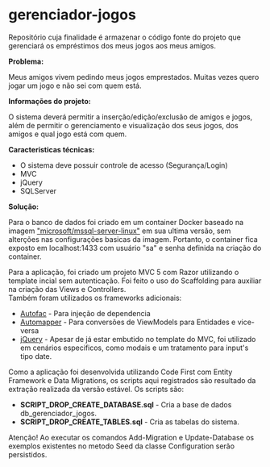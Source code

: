 # gerenciador-jogos
Repositório cuja finalidade é armazenar o código fonte do projeto que gerenciará os empréstimos dos meus jogos aos meus amigos.

<b>Problema:</b>
  <p>Meus amigos vivem pedindo meus jogos emprestados. Muitas vezes quero jogar um jogo e não sei com quem está.</p>

<b>Informações do projeto:</b>
  <p>O sistema deverá permitir a inserção/edição/exclusão de amigos e jogos, além
  de permitir o gerenciamento e visualização dos seus jogos, dos amigos e qual
  jogo está com quem.</p>

<b>Caracteristicas técnicas:</b>
  <ul>
    <li>O sistema deve possuir controle de acesso (Segurança/Login)</<li>
    <li>MVC</li>
    <li>jQuery</li>
    <li>SQLServer</li>
  </ul>
  
<b>Solução:</b>
<p>Para o banco de dados foi criado em um container Docker baseado na imagem <a href="https://hub.docker.com/r/microsoft/mssql-server-linux/">"microsoft/mssql-server-linux"</a> em sua ultima versão, sem alterções nas configurações basicas da imagem. Portanto, o container fica exposto em localhost:1433 com usuário "sa" e senha definida na criação do container.</p>

<p>Para a aplicação, foi criado um projeto MVC 5 com Razor utilizando o template incial sem autenticação. Foi feito o uso do Scaffolding para auxiliar na criação das Views e Controllers. <br />
  Também foram utilizados os frameworks adicionais:
  <ul>
    <li><a href="https://autofac.org/">Autofac</a> - Para injeção de dependencia</li>
    <li><a href="http://automapper.org/">Automapper</a> - Para conversões de ViewModels para Entidades e vice-versa</li>
    <li><a href="">jQuery</a> - Apesar de já estar embutido no template do MVC, foi utilizado em cenários especificos, como modais e um tratamento para input's tipo date.
  </ul>  
  </p>

<p>Como a aplicação foi desenvolvida utilizando Code First com Entity Framework e Data Migrations, os scripts aqui registrados são resultado da extração realizada da versão estável.
Os scripts são:</p>
  <ul>
    <li><b>SCRIPT_DROP_CREATE_DATABASE.sql</b> - Cria a base de dados db_gerenciador_jogos.</<li>
    <li><b>SCRIPT_DROP_CREATE_TABLES.sql</b> - Cria as tabelas do sistema.</li>
  </ul>

Atenção! Ao executar os comandos Add-Migration e Update-Database os exemplos existentes no metodo Seed da classe Configuration serão persistidos.
  

